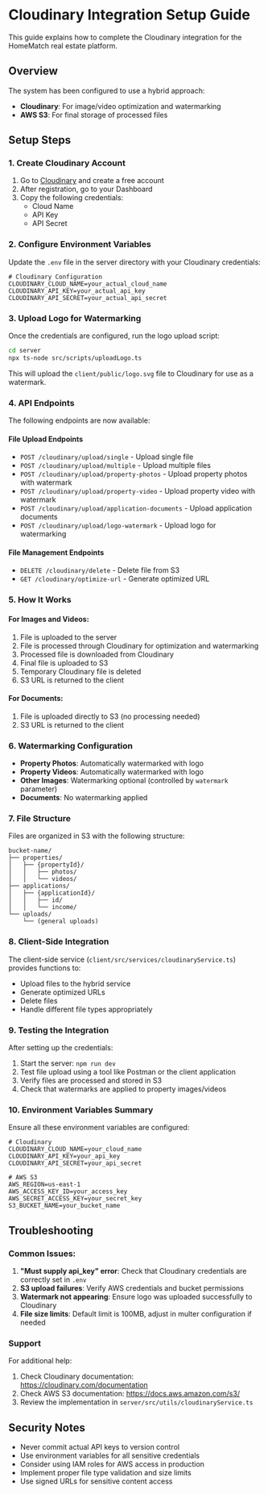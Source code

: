 # Cloudinary Integration Setup Guide

This guide explains how to complete the Cloudinary integration for the HomeMatch real estate platform.

## Overview

The system has been configured to use a hybrid approach:
- **Cloudinary**: For image/video optimization and watermarking
- **AWS S3**: For final storage of processed files

## Setup Steps

### 1. Create Cloudinary Account

1. Go to [Cloudinary](https://cloudinary.com/) and create a free account
2. After registration, go to your Dashboard
3. Copy the following credentials:
   - Cloud Name
   - API Key
   - API Secret

### 2. Configure Environment Variables

Update the `.env` file in the server directory with your Cloudinary credentials:

```env
# Cloudinary Configuration
CLOUDINARY_CLOUD_NAME=your_actual_cloud_name
CLOUDINARY_API_KEY=your_actual_api_key
CLOUDINARY_API_SECRET=your_actual_api_secret
```

### 3. Upload Logo for Watermarking

Once the credentials are configured, run the logo upload script:

```bash
cd server
npx ts-node src/scripts/uploadLogo.ts
```

This will upload the `client/public/logo.svg` file to Cloudinary for use as a watermark.

### 4. API Endpoints

The following endpoints are now available:

#### File Upload Endpoints
- `POST /cloudinary/upload/single` - Upload single file
- `POST /cloudinary/upload/multiple` - Upload multiple files
- `POST /cloudinary/upload/property-photos` - Upload property photos with watermark
- `POST /cloudinary/upload/property-video` - Upload property video with watermark
- `POST /cloudinary/upload/application-documents` - Upload application documents
- `POST /cloudinary/upload/logo-watermark` - Upload logo for watermarking

#### File Management Endpoints
- `DELETE /cloudinary/delete` - Delete file from S3
- `GET /cloudinary/optimize-url` - Generate optimized URL

### 5. How It Works

#### For Images and Videos:
1. File is uploaded to the server
2. File is processed through Cloudinary for optimization and watermarking
3. Processed file is downloaded from Cloudinary
4. Final file is uploaded to S3
5. Temporary Cloudinary file is deleted
6. S3 URL is returned to the client

#### For Documents:
1. File is uploaded directly to S3 (no processing needed)
2. S3 URL is returned to the client

### 6. Watermarking Configuration

- **Property Photos**: Automatically watermarked with logo
- **Property Videos**: Automatically watermarked with logo
- **Other Images**: Watermarking optional (controlled by `watermark` parameter)
- **Documents**: No watermarking applied

### 7. File Structure

Files are organized in S3 with the following structure:
```
bucket-name/
├── properties/
│   ├── {propertyId}/
│   │   ├── photos/
│   │   └── videos/
├── applications/
│   ├── {applicationId}/
│   │   ├── id/
│   │   └── income/
└── uploads/
    └── (general uploads)
```

### 8. Client-Side Integration

The client-side service (`client/src/services/cloudinaryService.ts`) provides functions to:
- Upload files to the hybrid service
- Generate optimized URLs
- Delete files
- Handle different file types appropriately

### 9. Testing the Integration

After setting up the credentials:

1. Start the server: `npm run dev`
2. Test file upload using a tool like Postman or the client application
3. Verify files are processed and stored in S3
4. Check that watermarks are applied to property images/videos

### 10. Environment Variables Summary

Ensure all these environment variables are configured:

```env
# Cloudinary
CLOUDINARY_CLOUD_NAME=your_cloud_name
CLOUDINARY_API_KEY=your_api_key
CLOUDINARY_API_SECRET=your_api_secret

# AWS S3
AWS_REGION=us-east-1
AWS_ACCESS_KEY_ID=your_access_key
AWS_SECRET_ACCESS_KEY=your_secret_key
S3_BUCKET_NAME=your_bucket_name
```

## Troubleshooting

### Common Issues:

1. **"Must supply api_key" error**: Check that Cloudinary credentials are correctly set in `.env`
2. **S3 upload failures**: Verify AWS credentials and bucket permissions
3. **Watermark not appearing**: Ensure logo was uploaded successfully to Cloudinary
4. **File size limits**: Default limit is 100MB, adjust in multer configuration if needed

### Support

For additional help:
1. Check Cloudinary documentation: https://cloudinary.com/documentation
2. Check AWS S3 documentation: https://docs.aws.amazon.com/s3/
3. Review the implementation in `server/src/utils/cloudinaryService.ts`

## Security Notes

- Never commit actual API keys to version control
- Use environment variables for all sensitive credentials
- Consider using IAM roles for AWS access in production
- Implement proper file type validation and size limits
- Use signed URLs for sensitive content access